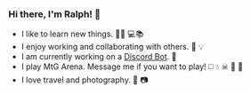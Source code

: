 ### Hi there, I'm Ralph! 👋

- I like to learn new things. 👨🏽‍ 💻📚
- I enjoy working and collaborating with others. 🤔 💡
- I am currently working on a [Discord Bot](https://github.com/ralphiz/lulu-bot). 🤖
- I play MtG Arena. Message me if you want to play! ◻️ 💧 ☠ 🌋 🌲
- I love travel and photography. 🛫 📷

